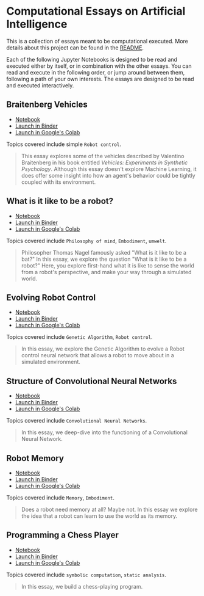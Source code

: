 # Computational Essays on Artificial Intelligence

This is a collection of essays meant to be computational executed. More details about this project can be found in the [README](./README.md).

Each of the following Jupyter Notebooks is designed to be read and executed either by itself, or in combination with the other essays. You can read and execute in the following order, or jump around between them, following a path of your own interests. The essays are designed to be read and executed interactively.

## Braitenberg Vehicles

* [Notebook](https://nbviewer.jupyter.org/github/ArtificialIntelligenceToolkit/aitk/blob/master/notebooks/Braitenberg_Vehicles.ipynb) 
* [Launch in Binder](https://mybinder.org/v2/gh/ArtificialIntelligenceToolkit/aitk/HEAD?filepath=notebooks/Braitenberg_Vehicles.ipynb)
* [Launch in Google's Colab](https://colab.research.google.com/github/ArtificialIntelligenceToolkit/aitk/blob/master/notebooks/Braitenberg_Vehicles.ipynb)

Topics covered include simple `Robot control`.

> This essay explores some of the vehicles described by Valentino
Braitenberg in his book entitled *Vehicles: Experiments in Synthetic
Psychology*. Although this essay doesn't explore Machine Learning, it
does offer some insight into how an agent's behavior could be tightly
coupled with its environment.

## What is it like to be a robot?

* [Notebook](https://nbviewer.jupyter.org/github/ArtificialIntelligenceToolkit/aitk/blob/master/notebooks/To_be_a_robot.ipynb)
* [Launch in Binder](https://mybinder.org/v2/gh/ArtificialIntelligenceToolkit/aitk/HEAD?filepath=notebooks/To_be_a_robot.ipynb)
* [Launch in Google's Colab](https://colab.research.google.com/github/ArtificialIntelligenceToolkit/aitk/blob/master/notebooks/To_be_a_robot.ipynb)

Topics covered include `Philosophy of mind`, `Embodiment`, `umwelt`.

> Philosopher Thomas Nagel famously asked "What is it like to be a
bat?" In this essay, we explore the question "What is it like to be
a robot?" Here, you explore first-hand what it is like to sense the
world from a robot's perspective, and make your way through a
simulated world.

## Evolving Robot Control

* [Notebook](https://nbviewer.jupyter.org/github/ArtificialIntelligenceToolkit/aitk/blob/master/notebooks/EvolvingRobotControl.ipynb)
* [Launch in Binder](https://mybinder.org/v2/gh/ArtificialIntelligenceToolkit/aitk/HEAD?filepath=notebooks/EvolvingRobotControl.ipynb)
* [Launch in Google's Colab](https://colab.research.google.com/github/ArtificialIntelligenceToolkit/aitk/blob/master/notebooks/EvolvingRobotControl.ipynb)

Topics covered include `Genetic Algorithm`, `Robot control`.

> In this essay, we explore the Genetic Algorithm to evolve a Robot control neural network that allows a robot to move about in a simulated environment.

## Structure of Convolutional Neural Networks

* [Notebook](https://nbviewer.jupyter.org/github/ArtificialIntelligenceToolkit/aitk/blob/master/notebooks/Structure_of_Convolutional_Neural_Networks.ipynb)
* [Launch in Binder](https://mybinder.org/v2/gh/ArtificialIntelligenceToolkit/aitk/HEAD?filepath=notebooks/Structure_of_Convolutional_Neural_Networks.ipynb)
* [Launch in Google's Colab](https://colab.research.google.com/github/ArtificialIntelligenceToolkit/aitk/blob/master/notebooks/Structure_of_Convolutional_Neural_Networks.ipynb)

Topics covered include `Convolutional Neural Networks`.

> In this essay, we deep-dive into the functioning of a Convolutional Neural Network.

## Robot Memory

* [Notebook](https://nbviewer.jupyter.org/github/ArtificialIntelligenceToolkit/aitk/blob/master/notebooks/Robot_Memory.ipynb)
* [Launch in Binder](https://mybinder.org/v2/gh/ArtificialIntelligenceToolkit/aitk/HEAD?filepath=notebooks/Robot_Memory.ipynb)
* [Launch in Google's Colab](https://colab.research.google.com/github/ArtificialIntelligenceToolkit/aitk/blob/master/notebooks/Robot_Memory.ipynb)

Topics covered include `Memory`, `Embodiment`.

> Does a robot need memory at all? Maybe not. In this essay we explore the idea that a robot can learn to use the world as its memory.

## Programming a Chess Player

* [Notebook](https://nbviewer.jupyter.org/github/ArtificialIntelligenceToolkit/aitk/blob/master/notebooks/Programming_a_Chess_Player.ipynb)
* [Launch in Binder](https://mybinder.org/v2/gh/ArtificialIntelligenceToolkit/aitk/HEAD?filepath=notebooks/Programming_a_Chess_Player.ipynb)
* [Launch in Google's Colab](https://colab.research.google.com/github/ArtificialIntelligenceToolkit/aitk/blob/master/notebooks/Programming_a_Chess_Player.ipynb)

Topics covered include `symbolic computation`, `static analysis`.

> In this essay, we build a chess-playing program.
